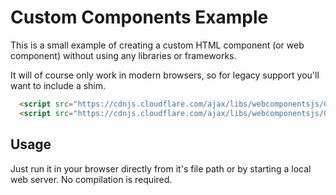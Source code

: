 # Custom Components Example
This is a small example of creating a custom HTML component (or web component) without using any libraries or frameworks.

It will of course only work in modern browsers, so for legacy support you'll want to include a shim.

```html
  <script src="https://cdnjs.cloudflare.com/ajax/libs/webcomponentsjs/0.7.22/ShadowDOM.min.js"></script>
  <script src="https://cdnjs.cloudflare.com/ajax/libs/webcomponentsjs/0.7.22/CustomElements.min.js"></script>
```

## Usage
Just run it in your browser directly from it's file path or by starting a local web server. No compilation is required.
